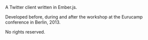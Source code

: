 A Twitter client written in Ember.js.

Developed before, during and after the workshop at the Eurucamp conference in Berlin, 2013.

No rights reserved.
